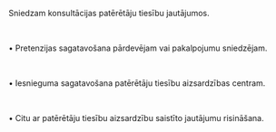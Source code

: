 Sniedzam konsultācijas patērētāju tiesību jautājumos.

<br/>

• Pretenzijas sagatavošana pārdevējam vai pakalpojumu sniedzējam.

<br/>

• Iesnieguma sagatavošana patērētāju tiesību aizsardzības centram.

<br/>

• Citu ar patērētāju tiesību aizsardzību saistīto jautājumu risināšana.

<!-- Google tag (gtag.js) -->
<script async src="https://www.googletagmanager.com/gtag/js?id=AW-11072310083"></script>
<script>
  window.dataLayer = window.dataLayer || [];
  function gtag(){dataLayer.push(arguments);}
  gtag('js', new Date());

  gtag('config', 'AW-11072310083');
</script>

